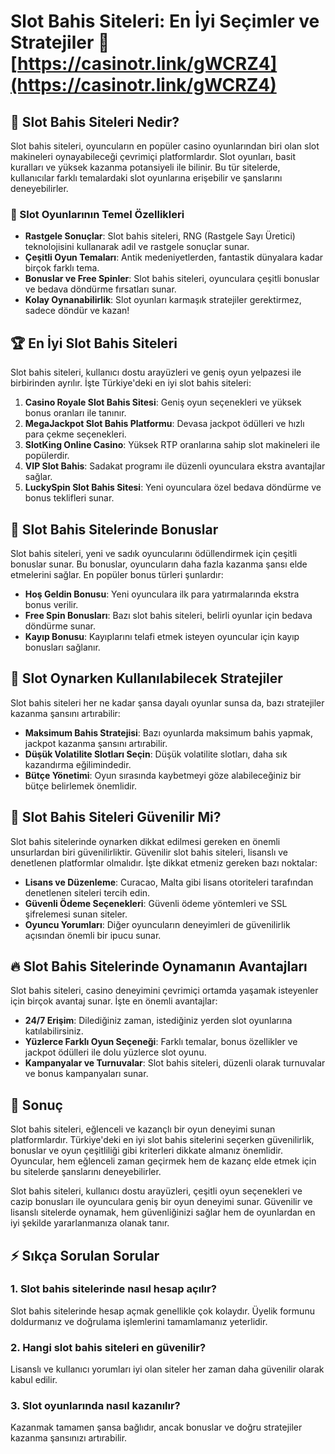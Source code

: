 # Slot Bahis Siteleri: En İyi Seçimler ve Stratejiler 🎰 [https://casinotr.link/gWCRZ4](https://casinotr.link/gWCRZ4)

## 🎲 Slot Bahis Siteleri Nedir?

Slot bahis siteleri, oyuncuların en popüler casino oyunlarından biri olan slot makineleri oynayabileceği çevrimiçi platformlardır. Slot oyunları, basit kuralları ve yüksek kazanma potansiyeli ile bilinir. Bu tür sitelerde, kullanıcılar farklı temalardaki slot oyunlarına erişebilir ve şanslarını deneyebilirler.

### 🎯 Slot Oyunlarının Temel Özellikleri

- **Rastgele Sonuçlar**: Slot bahis siteleri, RNG (Rastgele Sayı Üretici) teknolojisini kullanarak adil ve rastgele sonuçlar sunar.
- **Çeşitli Oyun Temaları**: Antik medeniyetlerden, fantastik dünyalara kadar birçok farklı tema.
- **Bonuslar ve Free Spinler**: Slot bahis siteleri, oyunculara çeşitli bonuslar ve bedava döndürme fırsatları sunar.
- **Kolay Oynanabilirlik**: Slot oyunları karmaşık stratejiler gerektirmez, sadece döndür ve kazan!

## 🏆 En İyi Slot Bahis Siteleri

Slot bahis siteleri, kullanıcı dostu arayüzleri ve geniş oyun yelpazesi ile birbirinden ayrılır. İşte Türkiye'deki en iyi slot bahis siteleri:

1. **Casino Royale Slot Bahis Sitesi**: Geniş oyun seçenekleri ve yüksek bonus oranları ile tanınır.
2. **MegaJackpot Slot Bahis Platformu**: Devasa jackpot ödülleri ve hızlı para çekme seçenekleri.
3. **SlotKing Online Casino**: Yüksek RTP oranlarına sahip slot makineleri ile popülerdir.
4. **VIP Slot Bahis**: Sadakat programı ile düzenli oyunculara ekstra avantajlar sağlar.
5. **LuckySpin Slot Bahis Sitesi**: Yeni oyunculara özel bedava döndürme ve bonus teklifleri sunar.

## 🎁 Slot Bahis Sitelerinde Bonuslar

Slot bahis siteleri, yeni ve sadık oyuncularını ödüllendirmek için çeşitli bonuslar sunar. Bu bonuslar, oyuncuların daha fazla kazanma şansı elde etmelerini sağlar. En popüler bonus türleri şunlardır:

- **Hoş Geldin Bonusu**: Yeni oyunculara ilk para yatırmalarında ekstra bonus verilir.
- **Free Spin Bonusları**: Bazı slot bahis siteleri, belirli oyunlar için bedava döndürme sunar.
- **Kayıp Bonusu**: Kayıplarını telafi etmek isteyen oyuncular için kayıp bonusları sağlanır.

## 🧠 Slot Oynarken Kullanılabilecek Stratejiler

Slot bahis siteleri her ne kadar şansa dayalı oyunlar sunsa da, bazı stratejiler kazanma şansını artırabilir:

- **Maksimum Bahis Stratejisi**: Bazı oyunlarda maksimum bahis yapmak, jackpot kazanma şansını artırabilir.
- **Düşük Volatilite Slotları Seçin**: Düşük volatilite slotları, daha sık kazandırma eğilimindedir.
- **Bütçe Yönetimi**: Oyun sırasında kaybetmeyi göze alabileceğiniz bir bütçe belirlemek önemlidir.

## 🎰 Slot Bahis Siteleri Güvenilir Mi?

Slot bahis sitelerinde oynarken dikkat edilmesi gereken en önemli unsurlardan biri güvenilirliktir. Güvenilir slot bahis siteleri, lisanslı ve denetlenen platformlar olmalıdır. İşte dikkat etmeniz gereken bazı noktalar:

- **Lisans ve Düzenleme**: Curacao, Malta gibi lisans otoriteleri tarafından denetlenen siteleri tercih edin.
- **Güvenli Ödeme Seçenekleri**: Güvenli ödeme yöntemleri ve SSL şifrelemesi sunan siteler.
- **Oyuncu Yorumları**: Diğer oyuncuların deneyimleri de güvenilirlik açısından önemli bir ipucu sunar.

## 🔥 Slot Bahis Sitelerinde Oynamanın Avantajları

Slot bahis siteleri, casino deneyimini çevrimiçi ortamda yaşamak isteyenler için birçok avantaj sunar. İşte en önemli avantajlar:

- **24/7 Erişim**: Dilediğiniz zaman, istediğiniz yerden slot oyunlarına katılabilirsiniz.
- **Yüzlerce Farklı Oyun Seçeneği**: Farklı temalar, bonus özellikler ve jackpot ödülleri ile dolu yüzlerce slot oyunu.
- **Kampanyalar ve Turnuvalar**: Slot bahis siteleri, düzenli olarak turnuvalar ve bonus kampanyaları sunar.

## 🌟 Sonuç

Slot bahis siteleri, eğlenceli ve kazançlı bir oyun deneyimi sunan platformlardır. Türkiye'deki en iyi slot bahis sitelerini seçerken güvenilirlik, bonuslar ve oyun çeşitliliği gibi kriterleri dikkate almanız önemlidir. Oyuncular, hem eğlenceli zaman geçirmek hem de kazanç elde etmek için bu sitelerde şanslarını deneyebilirler.

Slot bahis siteleri, kullanıcı dostu arayüzleri, çeşitli oyun seçenekleri ve cazip bonusları ile oyunculara geniş bir oyun deneyimi sunar. Güvenilir ve lisanslı sitelerde oynamak, hem güvenliğinizi sağlar hem de oyunlardan en iyi şekilde yararlanmanıza olanak tanır.

## ⚡ Sıkça Sorulan Sorular

### 1. Slot bahis sitelerinde nasıl hesap açılır?
Slot bahis sitelerinde hesap açmak genellikle çok kolaydır. Üyelik formunu doldurmanız ve doğrulama işlemlerini tamamlamanız yeterlidir.

### 2. Hangi slot bahis siteleri en güvenilir?
Lisanslı ve kullanıcı yorumları iyi olan siteler her zaman daha güvenilir olarak kabul edilir. 

### 3. Slot oyunlarında nasıl kazanılır?
Kazanmak tamamen şansa bağlıdır, ancak bonuslar ve doğru stratejiler kazanma şansınızı artırabilir.
